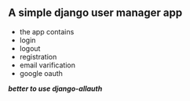 ## A simple django user manager app 
- the app contains
 - login
 - logout
 - registration
 - email varification
 - google oauth

*__better to use django-allauth__*
